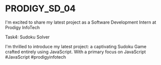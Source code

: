 # PRODIGY_SD_04

I'm excited to share my latest project as a Software Development Intern at Prodigy InfoTech

Task4: Sudoku Solver

I'm thrilled to introduce my latest project: a captivating Sudoku Game crafted entirely using JavaScript.
With a primary focus on JavaScript
#JavaScript #prodigyinfotech
